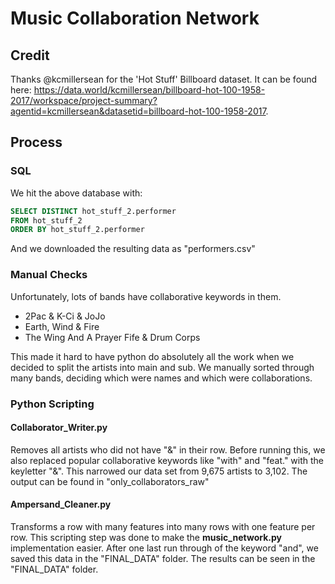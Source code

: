 # Music Collaboration Network

## Credit
Thanks @kcmillersean for the 'Hot Stuff' Billboard dataset. It can be found
here: https://data.world/kcmillersean/billboard-hot-100-1958-2017/workspace/project-summary?agentid=kcmillersean&datasetid=billboard-hot-100-1958-2017.

## Process

### SQL
We hit the above database with:

```SQL
SELECT DISTINCT hot_stuff_2.performer
FROM hot_stuff_2
ORDER BY hot_stuff_2.performer
```

And we downloaded the resulting data as "performers.csv"

### Manual Checks
Unfortunately, lots of bands have collaborative keywords in them.

- 2Pac & K-Ci & JoJo
- Earth, Wind & Fire
- The Wing And A Prayer Fife & Drum Corps

This made it hard to have python do absolutely all the work when we decided to split the artists into main and sub. We manually sorted through many bands, deciding which were names and which were collaborations.

### Python Scripting

#### Collaborator_Writer.py
Removes all artists who did not have "&" in their row. Before running this, we also replaced popular collaborative keywords like "with" and "feat." with the keyletter "&". This narrowed our data set from 9,675 artists to 3,102. The output can be found in "only_collaborators_raw"

#### Ampersand_Cleaner.py
Transforms a row with many features into many rows with one feature per row. This scripting step was done to make the __music_network.py__ implementation easier. After one last run through of the keyword "and", we saved this data in the "FINAL_DATA" folder. The results can be seen in the "FINAL_DATA" folder.
